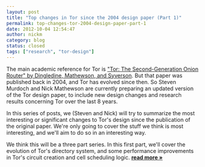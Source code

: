 ```yaml
---
layout: post
title: "Top changes in Tor since the 2004 design paper (Part 1)"
permalink: top-changes-tor-2004-design-paper-part-1
date: 2012-10-04 12:54:47
author: nickm
category: blog
status: closed
tags: ["research", "tor-design"]
---
```


The main academic reference for Tor is ["Tor: The Second-Generation Onion Router" by Dingledine, Mathewson, and Syverson](https://svn.torproject.org/svn/projects/design-paper/tor-design.pdf). But that paper was published back in 2004, and Tor has evolved since then. So Steven Murdoch and Nick Mathewson are currently preparing an updated version of the Tor design paper, to include new design changes and research results concerning Tor over the last 8 years.

In this series of posts, we (Steven and Nick) will try to summarize the most interesting or significant changes to Tor's design since the publication of the original paper. We're only going to cover the stuff we think is most interesting, and we'll aim to do so in an interesting way.

We think this will be a three part series. In this first part, we'll cover the evolution of Tor's directory system, and some performance improvements in Tor's circuit creation and cell scheduling logic. [**read more »**](https://blog.torproject.org/blog/top-changes-tor-2004-design-paper-part-1)
